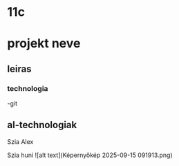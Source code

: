 # 11c

# projekt neve

## leiras
### technologia
 -git
## al-technologiak

Szia Alex

Szia huni
![alt text](Képernyőkép 2025-09-15 091913.png)